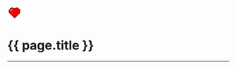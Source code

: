 <div class="header">
<a href="/"><img src="/assets/images/logo-32.png" class="logo" /></a>
  <h1>{{ page.title }}</h1>
  
</div>

<hr />